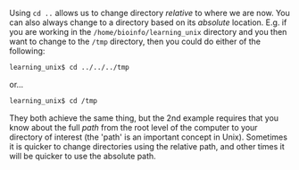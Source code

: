 Using `cd ..` allows us to change directory _relative_ to where we are now. You can also always change to a directory based on its _absolute_ location. E.g. if you are working in the `/home/bioinfo/learning_unix` directory and you then want to change to the `/tmp` directory, then you could do either of the following:

```bash
learning_unix$ cd ../../../tmp
```

or...

```bash
learning_unix$ cd /tmp
```

They both achieve the same thing, but the 2nd example requires that you know about the full _path_ from the root level of the computer to your directory of interest (the 'path' is an important concept in Unix). Sometimes it is quicker to change directories using the relative path, and other times it will be quicker to use the absolute path.
